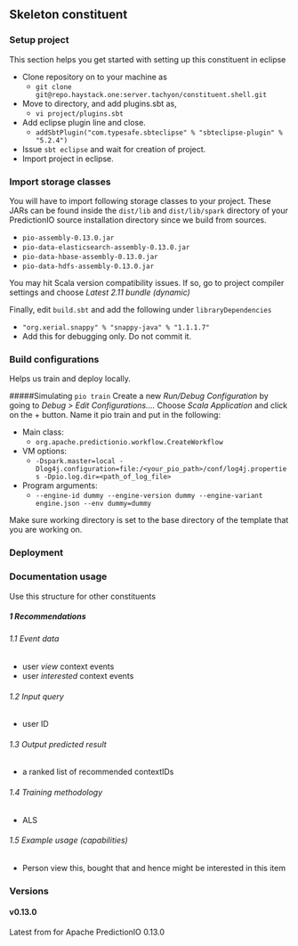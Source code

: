 ## Skeleton constituent

### Setup project
This section helps you get started with setting up this constituent in eclipse

- Clone repository on to your machine as
    - `git clone git@repo.haystack.one:server.tachyon/constituent.shell.git`
- Move to directory, and add plugins.sbt as,
    - `vi project/plugins.sbt`
- Add eclipse plugin line and close.
    - `addSbtPlugin("com.typesafe.sbteclipse" % "sbteclipse-plugin" % "5.2.4")`
- Issue `sbt eclipse` and wait for creation of project.
- Import project in eclipse.

### Import storage classes
You will have to import following storage classes to your project. These JARs can be found inside the `dist/lib` and `dist/lib/spark` directory of your PredictionIO source installation directory since we build from sources.

- `pio-assembly-0.13.0.jar`
- `pio-data-elasticsearch-assembly-0.13.0.jar`
- `pio-data-hbase-assembly-0.13.0.jar`
- `pio-data-hdfs-assembly-0.13.0.jar`

You may hit Scala version compatibility issues. If so, go to project compiler settings and choose _Latest 2.11 bundle (dynamic)_

Finally, edit `build.sbt` and add the following under `libraryDependencies`

- `"org.xerial.snappy" % "snappy-java" % "1.1.1.7"`
- Add this for debugging only. Do not commit it.

### Build configurations
Helps us train and deploy locally.

#####Simulating `pio train`
Create a new _Run/Debug Configuration_ by going to _Debug > Edit Configurations...._ Choose _Scala Application_ and click on the + button. Name it pio train and put in the following:

- Main class:
    - `org.apache.predictionio.workflow.CreateWorkflow`
- VM options:
    - `-Dspark.master=local -Dlog4j.configuration=file:/<your_pio_path>/conf/log4j.properties -Dpio.log.dir=<path_of_log_file>`
- Program arguments:
    - `--engine-id dummy --engine-version dummy --engine-variant engine.json --env dummy=dummy`

Make sure working directory is set to the base directory of the template that you are working on.

### Deployment

### Documentation usage

Use this structure for other constituents

##### 1 Recommendations

###### 1.1 Event data
- user *view* context events
- user *interested* context events

###### 1.2 Input query
- user ID

###### 1.3 Output predicted result
- a ranked list of recommended contextIDs

###### 1.4 Training methodology
- ALS

###### 1.5 Example usage (capabilities)
- Person view this, bought that and hence might be interested in this item

### Versions

#### v0.13.0

Latest from for Apache PredictionIO 0.13.0
